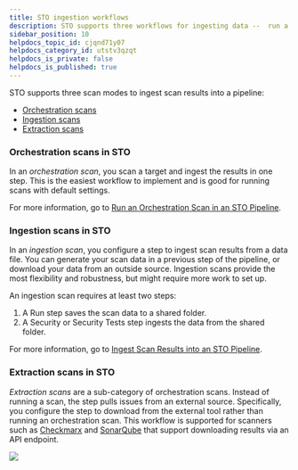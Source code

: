 ```yaml
---
title: STO ingestion workflows
description: STO supports three workflows for ingesting data --  run a local scan (orchestration), ingest results from a shared folder (ingestion-only), and download results from an external scanner (data-load).
sidebar_position: 10
helpdocs_topic_id: cjqnd71y07
helpdocs_category_id: utstv3qzqt
helpdocs_is_private: false
helpdocs_is_published: true
---
```


STO supports three scan modes to ingest scan results into a pipeline:

- [Orchestration scans](#orchestration-workflows-in-sto)
- [Ingestion scans](#ingestion-only-workflows-in-sto)
- [Extraction scans](#extraction-workflows-in-sto)

### Orchestration scans in STO

In an *orchestration scan*, you scan a target and ingest the results in one step. This is the easiest workflow to implement and is good for running scans with default settings.

For more information, go to [Run an Orchestration Scan in an STO Pipeline](run-an-orchestrated-scan-in-sto.md).

### Ingestion scans in STO

In an *ingestion scan*, you configure a step to ingest scan results from a data file. You can generate your scan data in a previous step of the pipeline, or download your data from an outside source. Ingestion scans provide the most flexibility and robustness, but might require more work to set up.

An ingestion scan requires at least two steps:

1. A Run step saves the scan data to a shared folder. 
2. A Security or Security Tests step ingests the data from the shared folder.

For more information, go to [Ingest Scan Results into an STO Pipeline](/docs/security-testing-orchestration/use-sto/orchestrate-and-ingest/ingest-scan-results-into-an-sto-pipeline.md). 

### Extraction scans in STO

*Extraction scans* are a sub-category of orchestration scans. Instead of running a scan, the step pulls issues from an external source. Specifically, you configure the step to download from the external tool rather than running an orchestration scan. This workflow is supported for scanners such as [Checkmarx](/docs/security-testing-orchestration/sto-techref-category/checkmarx-scanner-reference) and [SonarQube](/docs/security-testing-orchestration/sto-techref-category/sonarqube-sonar-scanner-reference) that support downloading results via an API endpoint.

![](../static/sto-workflows-overview-04.png)

